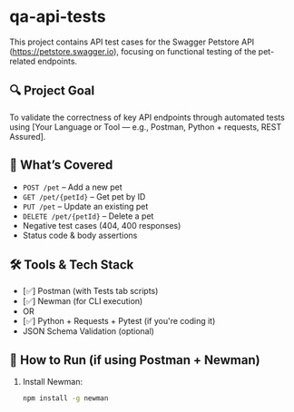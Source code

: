 # qa-api-tests

This project contains API test cases for the Swagger Petstore API (https://petstore.swagger.io), focusing on functional testing of the pet-related endpoints.

## 🔍 Project Goal
To validate the correctness of key API endpoints through automated tests using [Your Language or Tool — e.g., Postman, Python + requests, REST Assured].

## 🧪 What’s Covered

- `POST /pet` – Add a new pet
- `GET /pet/{petId}` – Get pet by ID
- `PUT /pet` – Update an existing pet
- `DELETE /pet/{petId}` – Delete a pet
- Negative test cases (404, 400 responses)
- Status code & body assertions

## 🛠 Tools & Tech Stack

- [✅] Postman (with Tests tab scripts)
- [✅] Newman (for CLI execution)
- OR
- [✅] Python + Requests + Pytest (if you're coding it)
- JSON Schema Validation (optional)

## 🚀 How to Run (if using Postman + Newman)

1. Install Newman:
   ```bash
   npm install -g newman
